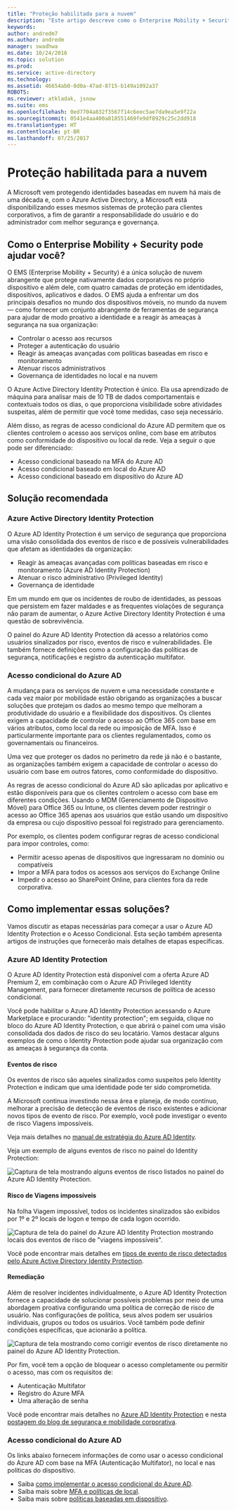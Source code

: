 ```yaml
---
title: "Proteção habilitada para a nuvem"
description: "Este artigo descreve como o Enterprise Mobility + Security pode ser usado para fornecer um conjunto abrangente de ferramentas de segurança para ajudar de modo proativo a identidade e a reagir às ameaças à segurança na sua organização aproveitando as ferramentas do Azure Active Directory."
keywords: 
author: andredm7
ms.author: andredm
manager: swadhwa
ms.date: 10/24/2016
ms.topic: solution
ms.prod: 
ms.service: active-directory
ms.technology: 
ms.assetid: 46654ab0-0d0a-47ad-8715-b149a1092a37
ROBOTS: 
ms.reviewer: atkladak, jsnow
ms.suite: ems
ms.openlocfilehash: 0ed7704a832f3567f14c6eec5ae7da9ea5e9f22a
ms.sourcegitcommit: 0541e4aa400a818551469fe9df8929c25c2dd918
ms.translationtype: HT
ms.contentlocale: pt-BR
ms.lasthandoff: 07/25/2017
---
```

# <a name="cloud-powered-protection"></a>Proteção habilitada para a nuvem
A Microsoft vem protegendo identidades baseadas em nuvem há mais de uma década e, com o Azure Active Directory, a Microsoft está disponibilizando esses mesmos sistemas de proteção para clientes corporativos, a fim de garantir a responsabilidade do usuário e do administrador com melhor segurança e governança.

## <a name="how-can-enterprise-mobility--security-help-you"></a>Como o Enterprise Mobility + Security pode ajudar você?
O EMS (Enterprise Mobility + Security) é a única solução de nuvem abrangente que protege nativamente dados corporativos no próprio dispositivo e além dele, com quatro camadas de proteção em identidades, dispositivos, aplicativos e dados. O EMS ajuda a enfrentar um dos principais desafios no mundo dos dispositivos móveis, no mundo da nuvem — como fornecer um conjunto abrangente de ferramentas de segurança para ajudar de modo proativo a identidade e a reagir às ameaças à segurança na sua organização:
- Controlar o acesso aos recursos
- Proteger a autenticação do usuário
- Reagir às ameaças avançadas com políticas baseadas em risco e monitoramento
- Atenuar riscos administrativos
- Governança de identidades no local e na nuvem

O Azure Active Directory Identity Protection é único. Ela usa aprendizado de máquina para analisar mais de 10 TB de dados comportamentais e contextuais todos os dias, o que proporciona visibilidade sobre atividades suspeitas, além de permitir que você tome medidas, caso seja necessário.

Além disso, as regras de acesso condicional do Azure AD permitem que os clientes controlem o acesso aos serviços online, com base em atributos como conformidade do dispositivo ou local da rede. Veja a seguir o que pode ser diferenciado:
- Acesso condicional baseado na MFA do Azure AD
- Acesso condicional baseado em local do Azure AD
- Acesso condicional baseado em dispositivo do Azure AD


## <a name="recommended-solution"></a>Solução recomendada
### <a name="azure-active-directory-identity-protection"></a>Azure Active Directory Identity Protection

O Azure AD Identity Protection é um serviço de segurança que proporciona uma visão consolidada dos eventos de risco e de possíveis vulnerabilidades que afetam as identidades da organização:
- Reagir às ameaças avançadas com políticas baseadas em risco e monitoramento (Azure AD Identity Protection)
- Atenuar o risco administrativo (Privileged Identity)
- Governança de identidade

Em um mundo em que os incidentes de roubo de identidades, as pessoas que persistem em fazer maldades e as frequentes violações de segurança não param de aumentar, o Azure Active Directory Identity Protection é uma questão de sobrevivência.

O painel do Azure AD Identity Protection dá acesso a relatórios como usuários sinalizados por risco, eventos de risco e vulnerabilidades. Ele também fornece definições como a configuração das políticas de segurança, notificações e registro da autenticação multifator.
### <a name="azure-ad-conditional-access"></a>Acesso condicional do Azure AD
A mudança para os serviços de nuvem e uma necessidade constante e cada vez maior por mobilidade estão obrigando as organizações a buscar soluções que protejam os dados ao mesmo tempo que melhoram a produtividade do usuário e a flexibilidade dos dispositivos. Os clientes exigem a capacidade de controlar o acesso ao Office 365 com base em vários atributos, como local da rede ou imposição de MFA. Isso é particularmente importante para os clientes regulamentados, como os governamentais ou financeiros.

Uma vez que proteger os dados no perímetro da rede já não é o bastante, as organizações também exigem a capacidade de controlar o acesso do usuário com base em outros fatores, como conformidade do dispositivo.

As regras de acesso condicional do Azure AD são aplicadas por aplicativo e estão disponíveis para que os clientes controlem o acesso com base em diferentes condições. Usando o MDM (Gerenciamento de Dispositivo Móvel) para Office 365 ou Intune, os clientes devem poder restringir o acesso ao Office 365 apenas aos usuários que estão usando um dispositivo da empresa ou cujo dispositivo pessoal foi registrado para gerenciamento.

Por exemplo, os clientes podem configurar regras de acesso condicional para impor controles, como:
- Permitir acesso apenas de dispositivos que ingressaram no domínio ou compatíveis
- Impor a MFA para todos os acessos aos serviços do Exchange Online
- Impedir o acesso ao SharePoint Online, para clientes fora da rede corporativa.

## <a name="how-to-implement-these-solutions"></a>Como implementar essas soluções?

Vamos discutir as etapas necessárias para começar a usar o Azure AD Identity Protection e o Acesso Condicional. Esta seção também apresenta artigos de instruções que fornecerão mais detalhes de etapas específicas.

### <a name="azure-ad-identity-protection"></a>Azure AD Identity Protection
O Azure AD Identity Protection está disponível com a oferta Azure AD Premium 2, em combinação com o Azure AD Privileged Identity Management, para fornecer diretamente recursos de política de acesso condicional.

Você pode habilitar o Azure AD Identity Protection acessando o Azure Marketplace e procurando: "identity protection"; em seguida, clique no bloco do Azure AD Identity Protection, o que abrirá o painel com uma visão consolidada dos dados de risco do seu locatário. Vamos destacar alguns exemplos de como o Identity Protection pode ajudar sua organização com as ameaças à segurança da conta.

#### <a name="risk-events"></a>Eventos de risco
Os eventos de risco são aqueles sinalizados como suspeitos pelo Identity Protection e indicam que uma identidade pode ter sido comprometida.

A Microsoft continua investindo nessa área e planeja, de modo contínuo, melhorar a precisão de detecção de eventos de risco existentes e adicionar novos tipos de evento de risco. Por exemplo, você pode investigar o evento de risco Viagens impossíveis.

Veja mais detalhes no [manual de estratégia do Azure AD Identity](https://azure.microsoft.com/en-us/documentation/articles/active-directory-identityprotection-playbook/).

Veja um exemplo de alguns eventos de risco no painel do Identity Protection:

![Captura de tela mostrando alguns eventos de risco listados no painel do Azure AD Identity Protection.](./media/cloud-powered-protection/cloud-powered-protection-fig1.png)

#### <a name="impossible-travels-risk"></a>Risco de Viagens impossíveis
Na folha Viagem impossível, todos os incidentes sinalizados são exibidos por 1º e 2º locais de logon e tempo de cada logon ocorrido.

![Captura de tela do painel do Azure AD Identity Protection mostrando locais dos eventos de risco de "viagens impossíveis".](./media/cloud-powered-protection/cloud-powered-protection-fig2.png)

Você pode encontrar mais detalhes em [tipos de evento de risco detectados pelo Azure Active Directory Identity Protection](https://azure.microsoft.com/en-us/documentation/articles/active-directory-identityprotection-risk-events-types/).

#### <a name="remediation"></a>Remediação
Além de resolver incidentes individualmente, o Azure AD Identity Protection fornece a capacidade de solucionar possíveis problemas por meio de uma abordagem proativa configurando uma política de correção de risco de usuário. Nas configurações de política, seus alvos podem ser usuários individuais, grupos ou todos os usuários. Você também pode definir condições específicas, que acionarão a política.

![Captura de tela mostrando como corrigir eventos de risco diretamente no painel do Azure AD Identity Protection.](./media/cloud-powered-protection/cloud-powered-protection-fig3.png)

Por fim, você tem a opção de bloquear o acesso completamente ou permitir o acesso, mas com os requisitos de:
- Autenticação Multifator
- Registro do Azure MFA
- Uma alteração de senha

Você pode encontrar mais detalhes no [Azure AD Identity Protection](https://azure.microsoft.com/en-us/documentation/articles/active-directory-identityprotection/) e nesta [postagem do blog de segurança e mobilidade corporativa](https://blogs.technet.microsoft.com/enterprisemobility/2016/09/07/azuread-identity-protection-azure-ad-privileged-identity-management-and-azure-ad-premium-p2-will-be-generally-available-sept-15th/).

### <a name="azure-ad-conditional-access"></a>Acesso condicional do Azure AD
Os links abaixo fornecem informações de como usar o acesso condicional do Azure AD com base na MFA (Autenticação Multifator), no local e nas políticas do dispositivo.
- Saiba [como implementar o acesso condicional do Azure AD](https://azure.microsoft.com/documentation/articles/active-directory-conditional-access/).
- Saiba mais sobre [MFA e políticas de local](https://azure.microsoft.com/documentation/articles/active-directory-conditional-access-azuread-connected-apps/).
- Saiba mais sobre [políticas baseadas em dispositivo](https://azure.microsoft.com/documentation/articles/active-directory-conditional-access-policy-connected-applications/).
